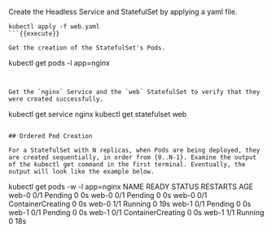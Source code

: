 
Create the Headless Service and StatefulSet by applying a yaml file.
```
kubectl apply -f web.yaml
```{{execute}}

Get the creation of the StatefulSet's Pods.
```
kubectl get pods -l app=nginx
```{{execute}}


Get the `nginx` Service and the `web` StatefulSet to verify that they were created successfully.

```
kubectl get service nginx
kubectl get statefulset web
```{{execute}}

## Ordered Pod Creation

For a StatefulSet with N replicas, when Pods are being deployed, they are created sequentially, in order from {0..N-1}. Examine the output of the kubectl get command in the first terminal. Eventually, the output will look like the example below.

```
kubectl get pods -w -l app=nginx
NAME      READY     STATUS    RESTARTS   AGE
web-0     0/1       Pending   0          0s
web-0     0/1       Pending   0         0s
web-0     0/1       ContainerCreating   0         0s
web-0     1/1       Running   0         19s
web-1     0/1       Pending   0         0s
web-1     0/1       Pending   0         0s
web-1     0/1       ContainerCreating   0         0s
web-1     1/1       Running   0         18s
```
